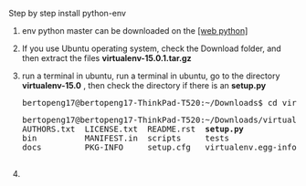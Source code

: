 Step by step install python-env

1.  env python master can be downloaded on the [[web python]](https://pypi.python.org/pypi/virtualenv#downloads)
2.  If you use Ubuntu operating system, check the Download folder, and then extract the files <b>virtualenv-15.0.1.tar.gz</b>
3.  run a terminal in ubuntu, run a terminal in ubuntu, go to the directory <b>virtualenv-15.0</b> , then check the directory if there is an <b> setup.py </b>
    <pre>
    bertopeng17@bertopeng17-ThinkPad-T520:~/Downloads$ cd virtualenv-15.0.1/
    </pre>

    <pre>
    bertopeng17@bertopeng17-ThinkPad-T520:~/Downloads/virtualenv-15.0.1$ ls
    AUTHORS.txt  LICENSE.txt  README.rst  <b>setup.py</b>             virtualenv_embedded
    bin          MANIFEST.in  scripts     tests                virtualenv.py
    docs         PKG-INFO     setup.cfg   virtualenv.egg-info  virtualenv_support

    </pre>
4.  
